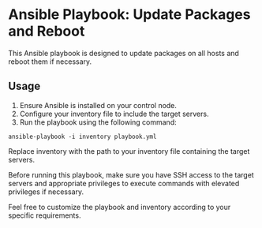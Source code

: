 # Ansible Playbook: Update Packages and Reboot

This Ansible playbook is designed to update packages on all hosts and reboot them if necessary.

## Usage

1. Ensure Ansible is installed on your control node.
2. Configure your inventory file to include the target servers.
3. Run the playbook using the following command:

```
ansible-playbook -i inventory playbook.yml
```
Replace inventory with the path to your inventory file containing the target servers.

Before running this playbook, make sure you have SSH access to the target servers and appropriate privileges to execute commands with elevated privileges if necessary.

Feel free to customize the playbook and inventory according to your specific requirements.
